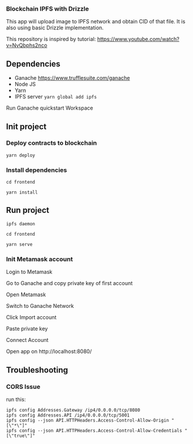 ### Blockchain IPFS with Drizzle
This app will upload image to IPFS network and obtain CID of that file.
It is also using basic Drizzle implementation.

This repository is inspired by tutorial:
https://www.youtube.com/watch?v=NvQbphs2nco


## Dependencies
- Ganache https://www.trufflesuite.com/ganache
- Node JS
- Yarn
- IPFS server  ```yarn global add ipfs```

Run Ganache quickstart Workspace

## Init project

### Deploy contracts to blockchain

```yarn deploy```

### Install dependencies

```cd frontend```

```yarn install```

## Run project

```ipfs daemon```

```cd frontend```

```yarn serve```

### Init Metamask account

Login to Metamask

Go to Ganache and copy private key of first account

Open Metamask

Switch to Ganache Network

Click Import account

Paste private key

Connect Account

Open app on http://localhost:8080/



## Troubleshooting
### CORS Issue

run this:
```
ipfs config Addresses.Gateway /ip4/0.0.0.0/tcp/8080 
ipfs config Addresses.API /ip4/0.0.0.0/tcp/5001 
ipfs config --json API.HTTPHeaders.Access-Control-Allow-Origin "[\"*\"]"
ipfs config --json API.HTTPHeaders.Access-Control-Allow-Credentials "[\"true\"]"
```